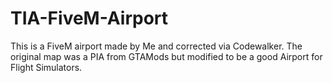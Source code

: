 # TIA-FiveM-Airport
This is a FiveM airport made by Me and corrected via Codewalker. The original map was a PIA from GTAMods but modified to be a good Airport for Flight Simulators.
